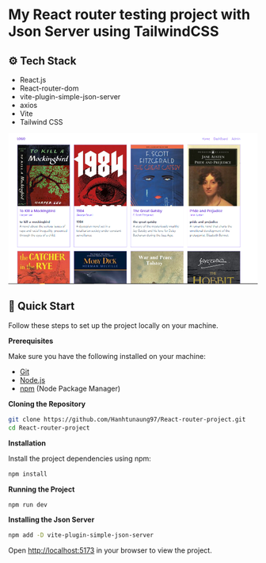 # My React router testing project with Json Server using TailwindCSS

## <a>⚙️ Tech Stack</a>

- React.js
- React-router-dom
- vite-plugin-simple-json-server
- axios
- Vite
- Tailwind CSS
  

![react_router_project_webpage](https://github.com/Hanhtunaung97/React-router-project/blob/c7d2f2476ab54208f087bd26720745188601a044/public/cover.PNG)

## <a>🤸 Quick Start</a>

Follow these steps to set up the project locally on your machine.

**Prerequisites**

Make sure you have the following installed on your machine:

- [Git](https://git-scm.com/)
- [Node.js](https://nodejs.org/en)
- [npm](https://www.npmjs.com/) (Node Package Manager)

**Cloning the Repository**

```bash
git clone https://github.com/Hanhtunaung97/React-router-project.git
cd React-router-project
```

**Installation**

Install the project dependencies using npm:

```bash
npm install
```

**Running the Project**

```bash
npm run dev
```
**Installing the Json Server**

```bash
npm add -D vite-plugin-simple-json-server
```

Open [http://localhost:5173](http://localhost:5173) in your browser to view the project.

